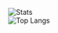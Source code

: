 ![Stats](https://github-readme-stats.vercel.app/api?username=LuK050&count_private=true&theme=github_dark&locale=ru&&hide_border=true&disable_animations=true)<br>
![Top Langs](https://github-readme-stats.vercel.app/api/top-langs/?username=LuK050&hide_title=true&theme=github_dark&hide_border=true&layout=compact)
